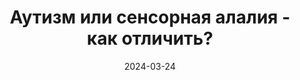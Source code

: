 ---
layout: post
title: "Аутизм или сенсорная алалия - как отличить?"
date: 2024-03-24
categories: [Аутизм, Алалия]
tags: [диагностика, сенсорная алалия, отличия]
image: img/hero/autism_alalia.jpeg
image: /img/hero/autism_alalia.jpeg
description: "Узнайте о 6 ключевых отличиях между аутизмом и сенсорной алалией, которые помогут в правильной диагностике и выборе методов коррекции."
logo: /img/logo-blog.jpg
--- 